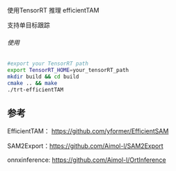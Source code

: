 使用TensorRT 推理 efficientTAM

支持单目标跟踪

###### 使用

```bash
#export your TensorRT path
export TensorRT_HOME=your_tensorRT_path
mkdir build && cd build
cmake .. && make
./trt-efficientTAM
```



## 参考

EfficientTAM： https://github.com/yformer/EfficientSAM

SAM2Export：https://github.com/Aimol-l/SAM2Export

onnxinference: https://github.com/Aimol-l/OrtInference
